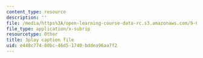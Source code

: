 ```yaml
---
content_type: resource
description: ''
file: /media/https%3A/open-learning-course-data-rc.s3.amazonaws.com/9-00sc-introduction-to-psychology-fall-2011/e448c77480bc46d51740bddea96aa7f2_2fbrl6WoIyo.srt
file_type: application/x-subrip
resourcetype: Other
title: 3play caption file
uid: e448c774-80bc-46d5-1740-bddea96aa7f2
---
```

